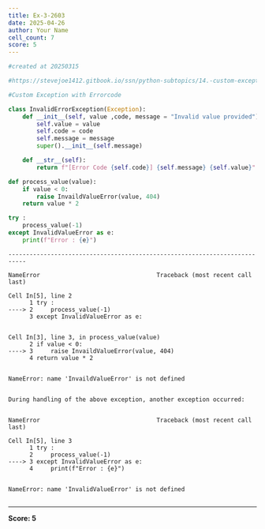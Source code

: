 ```yaml
---
title: Ex-3-2603
date: 2025-04-26
author: Your Name
cell_count: 7
score: 5
---
```


```python
#created at 20250315
```


```python
#https://stevejoe1412.gitbook.io/ssn/python-subtopics/14.-custom-exceptions
```


```python
#Custom Exception with Errorcode
```


```python
class InvalidErrorException(Exception):
    def __init__(self, value ,code, message = "Invalid value provided"):
        self.value = value
        self.code = code
        self.message = message
        super().__init__(self.message)

    def __str__(self):
        return f"[Error Code {self.code}] {self.message} {self.value}"
```


```python
def process_value(value):
    if value < 0:
        raise InvaildValueError(value, 404)
    return value * 2
```


```python
try :
    process_value(-1)
except InvalidValueError as e:
    print(f"Error : {e}")
```


    ---------------------------------------------------------------------------

    NameError                                 Traceback (most recent call last)

    Cell In[5], line 2
          1 try :
    ----> 2     process_value(-1)
          3 except InvalidValueError as e:


    Cell In[3], line 3, in process_value(value)
          2 if value < 0:
    ----> 3     raise InvaildValueError(value, 404)
          4 return value * 2


    NameError: name 'InvaildValueError' is not defined

    
    During handling of the above exception, another exception occurred:


    NameError                                 Traceback (most recent call last)

    Cell In[5], line 3
          1 try :
          2     process_value(-1)
    ----> 3 except InvalidValueError as e:
          4     print(f"Error : {e}")


    NameError: name 'InvalidValueError' is not defined



```python

```


---
**Score: 5**